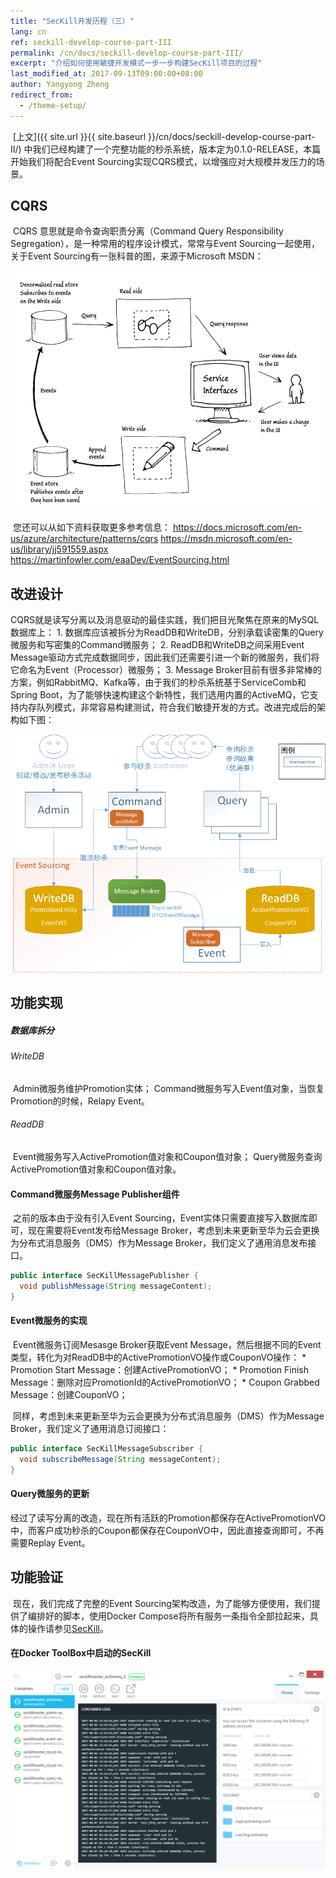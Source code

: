 ```yaml
---
title: "SecKill开发历程（三）"
lang: cn
ref: seckill-develop-course-part-III
permalink: /cn/docs/seckill-develop-course-part-III/
excerpt: "介绍如何使用敏捷开发模式一步一步构建SecKill项目的过程"
last_modified_at: 2017-09-13T09:00:00+08:00
author: Yangyong Zheng
redirect_from:
  - /theme-setup/
---
```


​	[上文]({{ site.url }}{{ site.baseurl }}/cn/docs/seckill-develop-course-part-II/) 中我们已经构建了一个完整功能的秒杀系统，版本定为0.1.0-RELEASE，本篇开始我们将配合Event Sourcing实现CQRS模式，以增强应对大规模并发压力的场景。

## CQRS
​	CQRS 意思就是命令查询职责分离（Command Query Responsibility Segregation），是一种常用的程序设计模式，常常与Event Sourcing一起使用，关于Event Sourcing有一张科普的图，来源于Microsoft MSDN：

![图1 CQRS](/assets/images/seckill-develop-course-part-III-cqrs.png)

​	您还可以从如下资料获取更多参考信息：
	https://docs.microsoft.com/en-us/azure/architecture/patterns/cqrs
	https://msdn.microsoft.com/en-us/library/jj591559.aspx
	https://martinfowler.com/eaaDev/EventSourcing.html

## 改进设计
​	CQRS就是读写分离以及消息驱动的最佳实践，我们把目光聚焦在原来的MySQL数据库上：
    1. 数据库应该被拆分为ReadDB和WriteDB，分别承载读密集的Query微服务和写密集的Command微服务；
    2. ReadDB和WriteDB之间采用Event Message驱动方式完成数据同步，因此我们还需要引进一个新的微服务，我们将它命名为Event（Processor）微服务；
    3. Message Broker目前有很多非常棒的方案，例如RabbitMQ、Kafka等，由于我们的秒杀系统基于ServiceComb和Spring Boot，为了能够快速构建这个新特性，我们选用内置的ActiveMQ，它支持内存队列模式，非常容易构建测试，符合我们敏捷开发的方式。
​	改进完成后的架构如下图：

![图2 改进架构](/assets/images/seckill-develop-course-part-III-arch.png)

## 功能实现
##### 数据库拆分
###### WriteDB
​	Admin微服务维护Promotion实体；
​	Command微服务写入Event值对象，当恢复Promotion的时候，Relapy Event。
###### ReadDB
​	Event微服务写入ActivePromotion值对象和Coupon值对象；
​	Query微服务查询ActivePromotion值对象和Coupon值对象。

#### Command微服务Message Publisher组件
​	之前的版本由于没有引入Event Sourcing，Event实体只需要直接写入数据库即可，现在需要将Event发布给Message Broker，考虑到未来更新至华为云会更换为分布式消息服务（DMS）作为Message Broker，我们定义了通用消息发布接口。
```java
public interface SecKillMessagePublisher {
  void publishMessage(String messageContent);
}
```

#### Event微服务的实现
​	Event微服务订阅Mesasge Broker获取Event Message，然后根据不同的Event类型，转化为对ReadDB中的ActivePromotionVO操作或CouponVO操作：
    * Promotion Start Message：创建ActivePromotionVO；
    * Promotion Finish Message：删除对应PromotionId的ActivePromotionVO；
    * Coupon Grabbed Message：创建CouponVO；

​	同样，考虑到未来更新至华为云会更换为分布式消息服务（DMS）作为Message Broker，我们定义了通用消息订阅接口：
```java
public interface SecKillMessageSubscriber {
  void subscribeMessage(String messageContent);
}
```

#### Query微服务的更新
​	经过了读写分离的改造，现在所有活跃的Promotion都保存在ActivePromotionVO中，而客户成功秒杀的Coupon都保存在CouponVO中，因此直接查询即可，不再需要Replay Event。

## 功能验证
​	现在，我们完成了完整的Event Sourcing架构改造，为了能够方便使用，我们提供了编排好的脚本，使用Docker Compose将所有服务一条指令全部拉起来，具体的操作请参见[SecKill](https://github.com/ServiceComb/seckill)。

#### 在Docker ToolBox中启动的SecKill

![图3 SecKill All-in-One](/assets/images/seckill-develop-course-part-III-seckill-all-in-one.png)
